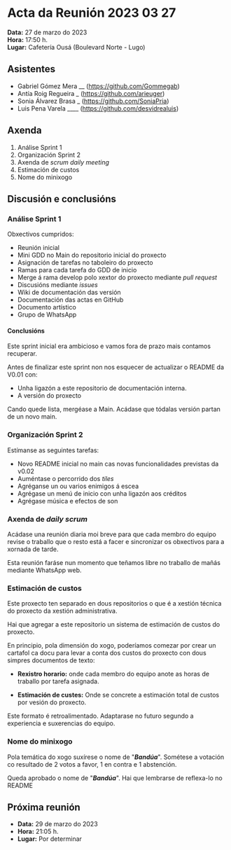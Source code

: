 # Acta da Reunión 2023 03 27

**Data:** 27 de marzo do 2023  
**Hora:** 17:50 h.  
**Lugar:** Cafetería Ousá (Boulevard Norte - Lugo)

## Asistentes  

- Gabriel Gómez Mera __ (https://github.com/Gommegab)  
- Antía Roig Regueira _ (https://github.com/arieuger)  
- Sonia Álvarez Brasa _ (https://github.com/SoniaPria)  
- Luis Pena Varela ____ (https://github.com/desvidrealuis)  

## Axenda  

1. Análise Sprint 1
3. Organización Sprint 2
4. Axenda de _scrum daily meeting_
5. Estimación de custos
6. Nome do minixogo

## Discusión e conclusións  

### Análise Sprint 1

Obxectivos cumpridos:

- Reunión inicial
- Mini GDD no Main do repositorio inicial do proxecto
- Asignación de tarefas no taboleiro do proxecto
- Ramas para cada tarefa do GDD de inicio
- Merge á rama develop polo xextor do proxecto mediante _pull request_
- Discusións mediante _issues_
- Wiki de documentación das versión
- Documentación das actas en GitHub
- Documento artístico
- Grupo de WhatsApp 

#### Conclusións

Este sprint inicial era ambicioso e vamos fora de prazo mais contamos recuperar.

Antes de finalizar este sprint non nos esquecer de actualizar o README da V0.01 con:

- Unha ligazón a este repositorio de documentación interna.
- A versión do proxecto

Cando quede lista, mergéase a Main. Acádase que tódalas versión partan de un novo main.


### Organización Sprint 2

Estímanse as seguintes tarefas:

- Novo README inicial no main cas novas funcionalidades previstas da v0.02
- Auméntase o percorrido dos _tiles_
- Agréganse un ou varios enimigos á escea
- Agrégase un menú de inicio con unha ligazón aos créditos
- Agrégase música e efectos de son


### Axenda de _daily scrum_

Acádase una reunión diaria moi breve para que cada membro do equipo revise o traballo que o resto está a facer e sincronizar os obxectivos para a xornada de tarde.

Esta reunión faráse nun momento que teñamos libre no traballo de mañás mediante WhatsApp web.

### Estimación de custos

Este proxecto ten separado en dous repositorios o que é a xestión técnica do proxecto da xestión administrativa. 

Hai que agregar a este repositorio un sistema de estimación de custos do proxecto. 

En principio, pola dimensión do xogo, poderíamos comezar por crear un cartafol ca docu para levar a conta dos custos do proxecto con dous simpres documentos de texto:

- **Rexistro horario:** onde cada membro do equipo anote as horas de traballo por tarefa asignada.

- **Estimación de custes:** Onde se concrete a estimación total de custos por vesión do proxecto.

Este formato é retroalimentado. Adaptarase no futuro segundo a experiencia e suxerencias do equipo. 


### Nome do minixogo

Pola temática do xogo suxírese o nome de "**_Bandúa_**". Sométese a votación co resultado de 2 votos a favor, 1 en contra e 1 abstención.

Queda aprobado o nome de "**_Bandúa_**". Hai que lembrarse de reflexa-lo no README


## Próxima reunión

- **Data:** 29 de marzo do 2023
- **Hora:** 21:05 h.
- **Lugar:** Por determinar



